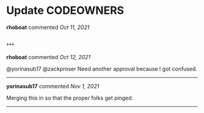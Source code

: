 # Update CODEOWNERS

**rhoboat** commented *Oct 11, 2021*


<br />
***


**rhoboat** commented *Oct 12, 2021*

@yorinasub17 @zackproser Need another approval because I got confused.
***

**yorinasub17** commented *Nov 1, 2021*

Merging this in so that the proper folks get pinged.
***

